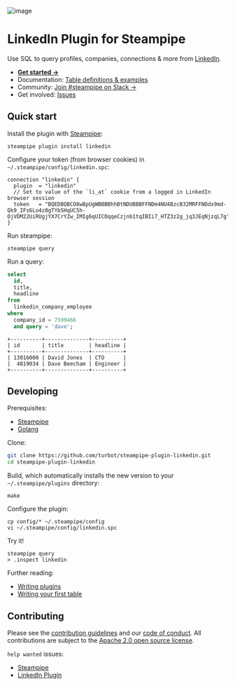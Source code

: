 ![image](https://hub.steampipe.io/images/plugins/turbot/linkedin-social-graphic.png)

# LinkedIn Plugin for Steampipe

Use SQL to query profiles, companies, connections & more from [LinkedIn](https://linkedin.com).

* **[Get started →](https://hub.steampipe.io/plugins/turbot/linkedin)**
* Documentation: [Table definitions & examples](https://hub.steampipe.io/plugins/turbot/linkedin/tables)
* Community: [Join #steampipe on Slack →](https://turbot.com/community/join)
* Get involved: [Issues](https://github.com/turbot/steampipe-plugin-linkedin/issues)

## Quick start

Install the plugin with [Steampipe](https://steampipe.io):

```shell
steampipe plugin install linkedin
```

Configure your token (from browser cookies) in `~/.steampipe/config/linkedin.spc`:

```hcl
connection "linkedin" {
  plugin  = "linkedin"
  // Set to value of the `li_at` cookie from a logged in LinkedIn browser session
  token   = "BQEDBQBCO8wBpUgWBBBBhhBtNDUBBBFFNDm4NU4BzcB32MRFFNDdx9md-Qk9_IFs6Lo4z8gTYb5HqUC5h-OjVDM22UiRUgjYX7CrYZw_IMIg6qUICOqqeCzjnb1tqIBIi7_HTZ3z2g_jq3JEqNjzqL7g"
}
```

Run steampipe:

```shell
steampipe query
```

Run a query:

```sql
select
  id,
  title,
  headline
from
  linkedin_company_employee
where
  company_id = 7599466
  and query = 'dave';
```

```
+----------+--------------+----------+
| id       | title        | headline |
+----------+--------------+----------+
| 13016000 | David Jones  | CTO      |
|  4819034 | Dave Beecham | Engineer |
+----------+--------------+----------+
```

## Developing

Prerequisites:

- [Steampipe](https://steampipe.io/downloads)
- [Golang](https://golang.org/doc/install)

Clone:

```sh
git clone https://github.com/turbot/steampipe-plugin-linkedin.git
cd steampipe-plugin-linkedin
```

Build, which automatically installs the new version to your `~/.steampipe/plugins` directory:

```
make
```

Configure the plugin:

```
cp config/* ~/.steampipe/config
vi ~/.steampipe/config/linkedin.spc
```

Try it!

```
steampipe query
> .inspect linkedin
```

Further reading:

- [Writing plugins](https://steampipe.io/docs/develop/writing-plugins)
- [Writing your first table](https://steampipe.io/docs/develop/writing-your-first-table)

## Contributing

Please see the [contribution guidelines](https://github.com/turbot/steampipe/blob/main/CONTRIBUTING.md) and our [code of conduct](https://github.com/turbot/steampipe/blob/main/CODE_OF_CONDUCT.md). All contributions are subject to the [Apache 2.0 open source license](https://github.com/turbot/steampipe-plugin-linkedin/blob/main/LICENSE).

`help wanted` issues:
- [Steampipe](https://github.com/turbot/steampipe/labels/help%20wanted)
- [LinkedIn Plugin](https://github.com/turbot/steampipe-plugin-linkedin/labels/help%20wanted)

